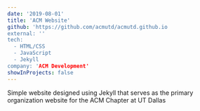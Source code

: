 ```yaml
---
date: '2019-08-01'
title: 'ACM Website'
github: 'https://github.com/acmutd/acmutd.github.io
external: ''
tech:
  - HTML/CSS
  - JavaScript
  - Jekyll
company: 'ACM Development'
showInProjects: false
---
```


Simple website designed using Jekyll that serves as the primary organization website for the ACM Chapter at UT Dallas
